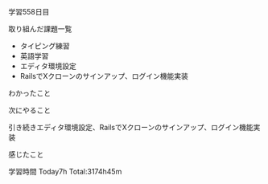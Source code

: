 学習558日目

取り組んだ課題一覧

- タイピング練習
- 英語学習
- エディタ環境設定
- RailsでXクローンのサインアップ、ログイン機能実装

わかったこと

次にやること

引き続きエディタ環境設定、RailsでXクローンのサインアップ、ログイン機能実装


感じたこと

学習時間 Today7h Total:3174h45m